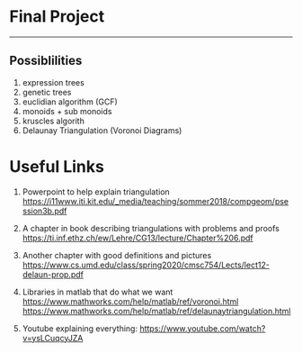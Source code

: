 # Final Project

---

## Possiblilities
1. expression trees
2. genetic trees
3. euclidian algorithm (GCF)
4. monoids + sub monoids
5. kruscles algorith
6. Delaunay Triangulation (Voronoi Diagrams)

# Useful Links
1. Powerpoint to help explain triangulation
https://i11www.iti.kit.edu/_media/teaching/sommer2018/compgeom/psession3b.pdf

2. A chapter in book describing triangulations with problems and proofs
https://ti.inf.ethz.ch/ew/Lehre/CG13/lecture/Chapter%206.pdf

3. Another chapter with good definitions and pictures 
https://www.cs.umd.edu/class/spring2020/cmsc754/Lects/lect12-delaun-prop.pdf

4. Libraries in matlab that do what we want 
https://www.mathworks.com/help/matlab/ref/voronoi.html
https://www.mathworks.com/help/matlab/ref/delaunaytriangulation.html

5. Youtube explaining everything: https://www.youtube.com/watch?v=ysLCuqcyJZA
